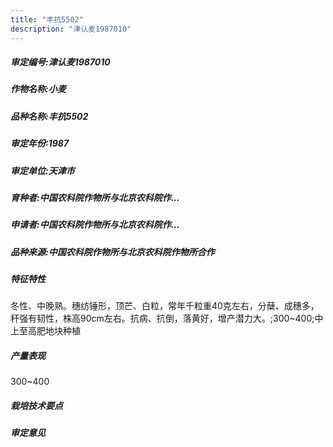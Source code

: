 ```yaml
---
title: "丰抗5502"
description: "津认麦1987010"
---
```

##### 审定编号:津认麦1987010

##### 作物名称:小麦

##### 品种名称:丰抗5502

##### 审定年份:1987

##### 审定单位:天津市

##### 育种者:中国农科院作物所与北京农科院作...

##### 申请者:中国农科院作物所与北京农科院作...

##### 品种来源:中国农科院作物所与北京农科院作物所合作

##### 特征特性
冬性、中晚熟。穗纺锤形，顶芒、白粒，常年千粒重40克左右，分蘖、成穗多，秆强有韧性，株高90cm左右。抗病、抗倒，落黄好，增产潜力大。;300~400;中上至高肥地块种植

##### 产量表现
300~400

##### 栽培技术要点


##### 审定意见


